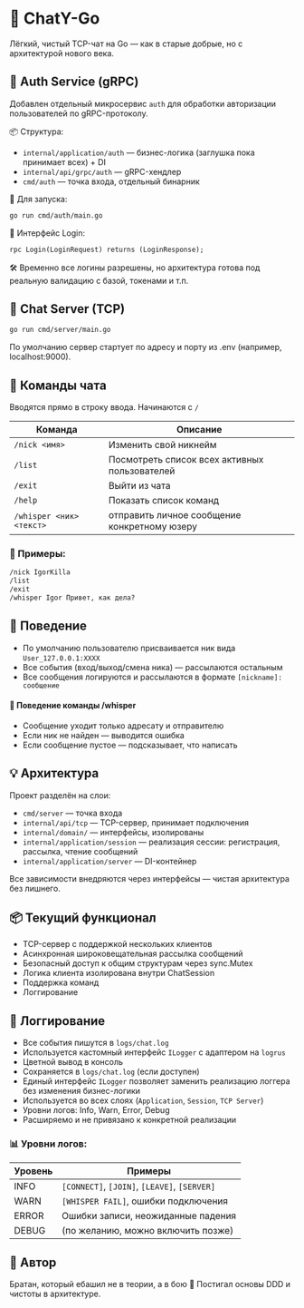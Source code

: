 # 🧠 ChatY-Go

Лёгкий, чистый TCP-чат на Go — как в старые добрые, но с архитектурой нового века.

## 🔐 Auth Service (gRPC)

Добавлен отдельный микросервис `auth` для обработки авторизации пользователей по gRPC-протоколу.

📦 Структура:
- `internal/application/auth` — бизнес-логика (заглушка пока принимает всех) + DI
- `internal/api/grpc/auth` — gRPC-хендлер
- `cmd/auth` — точка входа, отдельный бинарник

🚀 Для запуска:
```bash
go run cmd/auth/main.go
```

🎯 Интерфейс Login:

```proto
rpc Login(LoginRequest) returns (LoginResponse);
```

🛠 Временно все логины разрешены, но архитектура готова под реальную валидацию с базой, токенами и т.п.

## 🚀 Chat Server (TCP)

```bash
go run cmd/server/main.go
```
По умолчанию сервер стартует по адресу и порту из .env (например, localhost:9000).

## 💬 Команды чата

Вводятся прямо в строку ввода. Начинаются с `/`

| Команда                  | Описание                                      |
|--------------------------|-----------------------------------------------|
| `/nick <имя>`            | Изменить свой никнейм                         |
| `/list`                  | Посмотреть список всех активных пользователей |
| `/exit`                  | Выйти из чата                                 |
| `/help`                  | Показать список команд                        |
| `/whisper <ник> <текст>` | отправить личное сообщение конкретному юзеру  |

### 🔄 Примеры:
```txt
/nick IgorKilla
/list
/exit
/whisper Igor Привет, как дела?
```

## 🔐 Поведение

- По умолчанию пользователю присваивается ник вида `User_127.0.0.1:XXXX`
- Все события (вход/выход/смена ника) — рассылаются остальным
- Все сообщения логируются и рассылаются в формате `[nickname]: сообщение`
#### 🔐 Поведение команды /whisper
- Сообщение уходит только адресату и отправителю
- Если ник не найден — выводится ошибка
- Если сообщение пустое — подсказывает, что написать

## 💡 Архитектура
Проект разделён на слои:

* `cmd/server` — точка входа
* `internal/api/tcp` — TCP-сервер, принимает подключения
* `internal/domain/` — интерфейсы, изолированы
* `internal/application/session` — реализация сессии: регистрация, рассылка, чтение сообщений
* `internal/application/server` — DI-контейнер

Все зависимости внедряются через интерфейсы — чистая архитектура без лишнего.

## 📦 Текущий функционал
* TCP-сервер с поддержкой нескольких клиентов
* Асинхронная широковещательная рассылка сообщений
* Безопасный доступ к общим структурам через sync.Mutex
* Логика клиента изолирована внутри ChatSession
* Поддержка команд
* Логгирование

## 📝 Логгирование

- Все события пишутся в `logs/chat.log`
- Используется кастомный интерфейс `ILogger` с адаптером на `logrus`
- Цветной вывод в консоль
- Сохраняется в `logs/chat.log` (если доступен)
- Единый интерфейс `ILogger` позволяет заменить реализацию логгера без изменения бизнес-логики
- Используется во всех слоях (`Application`, `Session`, `TCP Server`)
- Уровни логов: Info, Warn, Error, Debug
- Расширяемо и не привязано к конкретной реализации

### 📊 Уровни логов:

| Уровень | Примеры                                      |
|---------|----------------------------------------------|
| INFO    | `[CONNECT]`, `[JOIN]`, `[LEAVE]`, `[SERVER]` |
| WARN    | `[WHISPER FAIL]`, ошибки подключения         |
| ERROR   | Ошибки записи, неожиданные падения           |
| DEBUG   | (по желанию, можно включить позже)           |

## 🤝 Автор
Братан, который ебашил не в теории, а в бою 💪 Постигал основы DDD и чистоты в архитектуре.